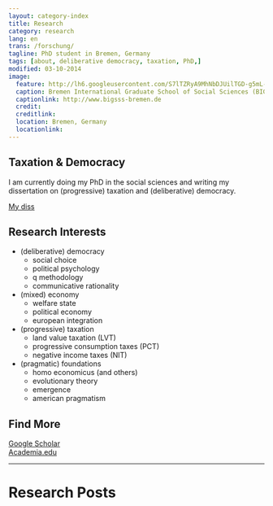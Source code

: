 ```yaml
---
layout: category-index
title: Research
category: research
lang: en
trans: /forschung/
tagline: PhD student in Bremen, Germany
tags: [about, deliberative democracy, taxation, PhD,]
modified: 03-10-2014
image:
  feature: http://lh6.googleusercontent.com/S7lTZRyA9MhNbDJUilTGD-g5mL-btR5tqcP_0FWDQaSv=w884-h206-no
  caption: Bremen International Graduate School of Social Sciences (BIGSSS)
  captionlink: http://www.bigsss-bremen.de
  credit:
  creditlink:
  location: Bremen, Germany
  locationlink:
---
```


## Taxation & Democracy

I am currently doing my PhD in the social sciences and writing my dissertation on (progressive) taxation and (deliberative) democracy.

<div markdown="0"><a href="/tax-democracy/" class="btn">My diss</a></div>


## Research Interests

- (deliberative) democracy
    - social choice
    - political psychology
    - q methodology
    - communicative rationality
- (mixed) economy
    + welfare state
    + political economy
    + european integration
- (progressive) taxation
    + land value taxation (LVT)
    + progressive consumption taxes (PCT)
    + negative income taxes (NIT)
- (pragmatic) foundations
    + homo economicus (and others)
    + evolutionary theory
    + emergence
    + american pragmatism


## Find More

<div markdown="0"><a href="http://scholar.google.de/citations?user=rcj8VxYAAAAJ" class="btn">Google Scholar</a></div>
<div markdown="0"><a href="https://jacobs-university.academia.edu/MaxHeld" class="btn">Academia.edu</a></div>

---

# Research Posts
